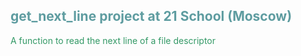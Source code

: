 <h2 style="color: #5e9ca0;">get_next_line project at 21 School (Moscow)</h2>

<p style="color: #af00a0;"><span style="color: #339966;">A function to read the next line of a file descriptor</span></p>
